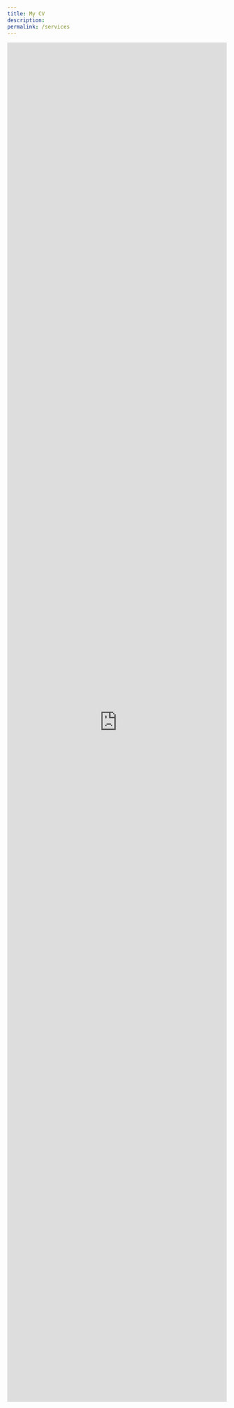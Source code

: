 ```yaml
---
title: My CV
description: 
permalink: /services
---
```


<embed src="https://sambk223.github.io/CV_koss.pdf" type="application/pdf" width="100%" height="80%"/>
